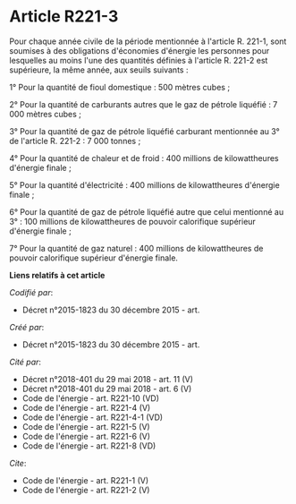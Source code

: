 # Article R221-3

Pour chaque année civile de la période mentionnée à l'article R. 221-1, sont soumises à des obligations d'économies d'énergie
les personnes pour lesquelles au moins l'une des quantités définies à l'article R. 221-2 est supérieure, la même année, aux
seuils suivants : 

1° Pour la quantité de fioul domestique : 500 mètres cubes ; 

2° Pour la quantité de carburants autres que le gaz de pétrole liquéfié : 7 000 mètres cubes ; 

3° Pour la quantité de gaz de pétrole liquéfié carburant mentionnée au 3° de l'article R. 221-2 : 7 000 tonnes ; 

4° Pour la quantité de chaleur et de froid : 400 millions de kilowattheures d'énergie finale ; 

5° Pour la quantité d'électricité : 400 millions de kilowattheures d'énergie finale ; 

6° Pour la quantité de gaz de pétrole liquéfié autre que celui mentionné au 3° : 100 millions de kilowattheures de pouvoir
calorifique supérieur d'énergie finale ; 

7° Pour la quantité de gaz naturel : 400 millions de kilowattheures de pouvoir calorifique supérieur d'énergie finale.

**Liens relatifs à cet article**

_Codifié par_:

  - Décret n°2015-1823 du 30 décembre 2015 - art.

_Créé par_:

  - Décret n°2015-1823 du 30 décembre 2015 - art.

_Cité par_:

  - Décret n°2018-401 du 29 mai 2018 - art. 11 (V)
  - Décret n°2018-401 du 29 mai 2018 - art. 6 (V)
  - Code de l'énergie - art. R221-10 (VD)
  - Code de l'énergie - art. R221-4 (V)
  - Code de l'énergie - art. R221-4-1 (VD)
  - Code de l'énergie - art. R221-5 (V)
  - Code de l'énergie - art. R221-6 (V)
  - Code de l'énergie - art. R221-8 (VD)

_Cite_:

  - Code de l'énergie - art. R221-1 (V)
  - Code de l'énergie - art. R221-2 (V)
